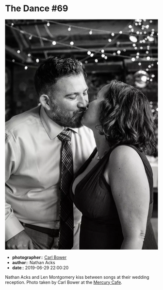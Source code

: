 # The Dance \#69

![Nathan Acks and Len Montgomery kiss](assets/2019-06-29-set-4-the-dance-69.webp)

* **photographer**:: [Carl Bower](https://carlbowerphotos.com)
* **author**:: Nathan Acks
* **date**:: 2019-06-29 22:00:20

Nathan Acks and Len Montgomery kiss between songs at their wedding reception. Photo taken by Carl Bower at the [Mercury Cafe](http://mercurycafe.com).
